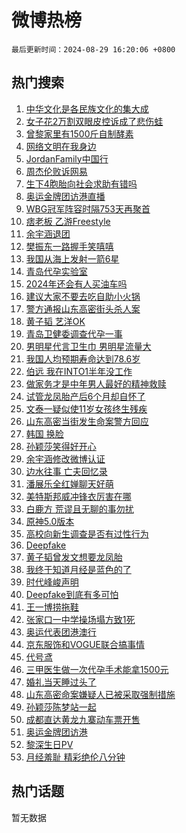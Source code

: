 # 微博热榜

`最后更新时间：2024-08-29 16:20:06 +0800`

## 热门搜索

1. [中华文化是各民族文化的集大成](https://m.weibo.cn/search?containerid=100103type%3D1%26t%3D10%26q%3D%23%E4%B8%AD%E5%8D%8E%E6%96%87%E5%8C%96%E6%98%AF%E5%90%84%E6%B0%91%E6%97%8F%E6%96%87%E5%8C%96%E7%9A%84%E9%9B%86%E5%A4%A7%E6%88%90%23&stream_entry_id=51&isnewpage=1&extparam=seat%3D1%26c_type%3D51%26stream_entry_id%3D51%26cate%3D10103%26pos%3D0%26dgr%3D0%26filter_type%3Drealtimehot%26q%3D%2523%25E4%25B8%25AD%25E5%258D%258E%25E6%2596%2587%25E5%258C%2596%25E6%2598%25AF%25E5%2590%2584%25E6%25B0%2591%25E6%2597%258F%25E6%2596%2587%25E5%258C%2596%25E7%259A%2584%25E9%259B%2586%25E5%25A4%25A7%25E6%2588%2590%2523%26display_time%3D1724919604%26pre_seqid%3D172491960467308216137)
1. [女子花2万割双眼皮控诉成了悲伤蛙](https://m.weibo.cn/search?containerid=100103type%3D1%26t%3D10%26q%3D%23%E5%A5%B3%E5%AD%90%E8%8A%B12%E4%B8%87%E5%89%B2%E5%8F%8C%E7%9C%BC%E7%9A%AE%E6%8E%A7%E8%AF%89%E6%88%90%E4%BA%86%E6%82%B2%E4%BC%A4%E8%9B%99%23&stream_entry_id=31&isnewpage=1&extparam=seat%3D1%26dgr%3D0%26band_rank%3D1%26filter_type%3Drealtimehot%26c_type%3D31%26realpos%3D1%26lcate%3D5001%26cate%3D5001%26flag%3D1%26stream_entry_id%3D31%26pos%3D0%26q%3D%2523%25E5%25A5%25B3%25E5%25AD%2590%25E8%258A%25B12%25E4%25B8%2587%25E5%2589%25B2%25E5%258F%258C%25E7%259C%25BC%25E7%259A%25AE%25E6%258E%25A7%25E8%25AF%2589%25E6%2588%2590%25E4%25BA%2586%25E6%2582%25B2%25E4%25BC%25A4%25E8%259B%2599%2523%26display_time%3D1724919604%26pre_seqid%3D172491960467308216137)
1. [曾黎家里有1500斤自制酵素](https://m.weibo.cn/search?containerid=100103type%3D1%26t%3D10%26q%3D%23%E6%9B%BE%E9%BB%8E%E5%AE%B6%E9%87%8C%E6%9C%891500%E6%96%A4%E8%87%AA%E5%88%B6%E9%85%B5%E7%B4%A0%23&stream_entry_id=31&isnewpage=1&extparam=seat%3D1%26dgr%3D0%26band_rank%3D2%26filter_type%3Drealtimehot%26c_type%3D31%26realpos%3D2%26lcate%3D5001%26cate%3D5001%26flag%3D2%26stream_entry_id%3D31%26pos%3D1%26q%3D%2523%25E6%259B%25BE%25E9%25BB%258E%25E5%25AE%25B6%25E9%2587%258C%25E6%259C%25891500%25E6%2596%25A4%25E8%2587%25AA%25E5%2588%25B6%25E9%2585%25B5%25E7%25B4%25A0%2523%26display_time%3D1724919604%26pre_seqid%3D172491960467308216137)
1. [网络文明在我身边](https://m.weibo.cn/search?containerid=100103type%3D1%26t%3D10%26q%3D%23%E7%BD%91%E7%BB%9C%E6%96%87%E6%98%8E%E5%9C%A8%E6%88%91%E8%BA%AB%E8%BE%B9%23&stream_entry_id=31&isnewpage=1&extparam=seat%3D1%26dgr%3D0%26band_rank%3D3%26filter_type%3Drealtimehot%26c_type%3D31%26realpos%3D3%26lcate%3D5001%26cate%3D5001%26flag%3D1%26stream_entry_id%3D31%26pos%3D2%26q%3D%2523%25E7%25BD%2591%25E7%25BB%259C%25E6%2596%2587%25E6%2598%258E%25E5%259C%25A8%25E6%2588%2591%25E8%25BA%25AB%25E8%25BE%25B9%2523%26display_time%3D1724919604%26pre_seqid%3D172491960467308216137)
1. [JordanFamily中国行](https://m.weibo.cn/search?containerid=100103type%3D1%26t%3D10%26q%3D%23JordanFamily%E4%B8%AD%E5%9B%BD%E8%A1%8C%23&stream_entry_id=31&isnewpage=1&extparam=seat%3D1%26dgr%3D0%26adid%3D252204%26pos%3D3%26topic_ad%3D1%26is_ad_pos%3D1%26c_type%3D31%26lcate%3D5001%26cate%3D5001%26stream_entry_id%3D31%26band_rank%3D4%26filter_type%3Drealtimehot%26q%3D%2523JordanFamily%25E4%25B8%25AD%25E5%259B%25BD%25E8%25A1%258C%2523%26display_time%3D1724919604%26pre_seqid%3D172491960467308216137)
1. [周杰伦败诉网易](https://m.weibo.cn/search?containerid=100103type%3D1%26t%3D10%26q%3D%23%E5%91%A8%E6%9D%B0%E4%BC%A6%E8%B4%A5%E8%AF%89%E7%BD%91%E6%98%93%23&stream_entry_id=31&isnewpage=1&extparam=seat%3D1%26dgr%3D0%26band_rank%3D4%26filter_type%3Drealtimehot%26c_type%3D31%26realpos%3D4%26lcate%3D5001%26cate%3D5001%26flag%3D2%26stream_entry_id%3D31%26pos%3D4%26q%3D%2523%25E5%2591%25A8%25E6%259D%25B0%25E4%25BC%25A6%25E8%25B4%25A5%25E8%25AF%2589%25E7%25BD%2591%25E6%2598%2593%2523%26display_time%3D1724919604%26pre_seqid%3D172491960467308216137)
1. [生下4胞胎向社会求助有错吗](https://m.weibo.cn/search?containerid=100103type%3D1%26t%3D10%26q%3D%23%E7%94%9F%E4%B8%8B4%E8%83%9E%E8%83%8E%E5%90%91%E7%A4%BE%E4%BC%9A%E6%B1%82%E5%8A%A9%E6%9C%89%E9%94%99%E5%90%97%23&stream_entry_id=31&isnewpage=1&extparam=seat%3D1%26dgr%3D0%26band_rank%3D5%26filter_type%3Drealtimehot%26c_type%3D31%26realpos%3D5%26lcate%3D5001%26cate%3D5001%26flag%3D0%26stream_entry_id%3D31%26pos%3D5%26q%3D%2523%25E7%2594%259F%25E4%25B8%258B4%25E8%2583%259E%25E8%2583%258E%25E5%2590%2591%25E7%25A4%25BE%25E4%25BC%259A%25E6%25B1%2582%25E5%258A%25A9%25E6%259C%2589%25E9%2594%2599%25E5%2590%2597%2523%26display_time%3D1724919604%26pre_seqid%3D172491960467308216137)
1. [奥运金牌团访港直播](https://m.weibo.cn/search?containerid=100103type%3D1%26t%3D10%26q%3D%E5%A5%A5%E8%BF%90%E9%87%91%E7%89%8C%E5%9B%A2%E8%AE%BF%E6%B8%AF%E7%9B%B4%E6%92%AD&stream_entry_id=31&isnewpage=1&extparam=seat%3D1%26dgr%3D0%26band_rank%3D6%26filter_type%3Drealtimehot%26c_type%3D31%26realpos%3D6%26lcate%3D5001%26cate%3D5001%26flag%3D1%26stream_entry_id%3D31%26pos%3D6%26q%3D%25E5%25A5%25A5%25E8%25BF%2590%25E9%2587%2591%25E7%2589%258C%25E5%259B%25A2%25E8%25AE%25BF%25E6%25B8%25AF%25E7%259B%25B4%25E6%2592%25AD%26display_time%3D1724919604%26pre_seqid%3D172491960467308216137)
1. [WBG冠军阵容时隔753天再聚首](https://m.weibo.cn/search?containerid=100103type%3D1%26t%3D10%26q%3D%23WBG%E5%86%A0%E5%86%9B%E9%98%B5%E5%AE%B9%E6%97%B6%E9%9A%94753%E5%A4%A9%E5%86%8D%E8%81%9A%E9%A6%96%23&stream_entry_id=31&isnewpage=1&extparam=seat%3D1%26dgr%3D0%26adid%3D252597%26pos%3D7%26filter_type%3Drealtimehot%26is_ad_pos%3D1%26c_type%3D31%26lcate%3D5001%26cate%3D5001%26stream_entry_id%3D31%26band_rank%3D7%26q%3D%2523WBG%25E5%2586%25A0%25E5%2586%259B%25E9%2598%25B5%25E5%25AE%25B9%25E6%2597%25B6%25E9%259A%2594753%25E5%25A4%25A9%25E5%2586%258D%25E8%2581%259A%25E9%25A6%2596%2523%26display_time%3D1724919604%26pre_seqid%3D172491960467308216137)
1. [痞老板 乙游Freestyle](https://m.weibo.cn/search?containerid=100103type%3D1%26t%3D10%26q%3D%E7%97%9E%E8%80%81%E6%9D%BF+%E4%B9%99%E6%B8%B8Freestyle&stream_entry_id=31&isnewpage=1&extparam=seat%3D1%26dgr%3D0%26band_rank%3D7%26filter_type%3Drealtimehot%26c_type%3D31%26realpos%3D7%26lcate%3D5001%26cate%3D5001%26flag%3D1%26stream_entry_id%3D31%26pos%3D8%26q%3D%25E7%2597%259E%25E8%2580%2581%25E6%259D%25BF%2520%25E4%25B9%2599%25E6%25B8%25B8Freestyle%26display_time%3D1724919604%26pre_seqid%3D172491960467308216137)
1. [余宇涵退团](https://m.weibo.cn/search?containerid=100103type%3D1%26t%3D10%26q%3D%23%E4%BD%99%E5%AE%87%E6%B6%B5%E9%80%80%E5%9B%A2%23&stream_entry_id=31&isnewpage=1&extparam=seat%3D1%26dgr%3D0%26band_rank%3D8%26filter_type%3Drealtimehot%26c_type%3D31%26realpos%3D8%26lcate%3D5001%26cate%3D5001%26flag%3D16%26stream_entry_id%3D31%26pos%3D9%26q%3D%2523%25E4%25BD%2599%25E5%25AE%2587%25E6%25B6%25B5%25E9%2580%2580%25E5%259B%25A2%2523%26display_time%3D1724919604%26pre_seqid%3D172491960467308216137)
1. [樊振东一路握手笑嘻嘻](https://m.weibo.cn/search?containerid=100103type%3D1%26t%3D10%26q%3D%E6%A8%8A%E6%8C%AF%E4%B8%9C%E4%B8%80%E8%B7%AF%E6%8F%A1%E6%89%8B%E7%AC%91%E5%98%BB%E5%98%BB&stream_entry_id=31&isnewpage=1&extparam=seat%3D1%26dgr%3D0%26band_rank%3D9%26filter_type%3Drealtimehot%26c_type%3D31%26realpos%3D9%26lcate%3D5001%26cate%3D5001%26flag%3D1%26stream_entry_id%3D31%26pos%3D10%26q%3D%25E6%25A8%258A%25E6%258C%25AF%25E4%25B8%259C%25E4%25B8%2580%25E8%25B7%25AF%25E6%258F%25A1%25E6%2589%258B%25E7%25AC%2591%25E5%2598%25BB%25E5%2598%25BB%26display_time%3D1724919604%26pre_seqid%3D172491960467308216137)
1. [我国从海上发射一箭6星](https://m.weibo.cn/search?containerid=100103type%3D1%26t%3D10%26q%3D%23%E6%88%91%E5%9B%BD%E4%BB%8E%E6%B5%B7%E4%B8%8A%E5%8F%91%E5%B0%84%E4%B8%80%E7%AE%AD6%E6%98%9F%23&stream_entry_id=31&isnewpage=1&extparam=seat%3D1%26dgr%3D0%26band_rank%3D10%26filter_type%3Drealtimehot%26c_type%3D31%26realpos%3D10%26lcate%3D5001%26cate%3D5001%26flag%3D1%26stream_entry_id%3D31%26pos%3D11%26q%3D%2523%25E6%2588%2591%25E5%259B%25BD%25E4%25BB%258E%25E6%25B5%25B7%25E4%25B8%258A%25E5%258F%2591%25E5%25B0%2584%25E4%25B8%2580%25E7%25AE%25AD6%25E6%2598%259F%2523%26display_time%3D1724919604%26pre_seqid%3D172491960467308216137)
1. [青岛代孕实验室](https://m.weibo.cn/search?containerid=100103type%3D1%26t%3D10%26q%3D%23%E9%9D%92%E5%B2%9B%E4%BB%A3%E5%AD%95%E5%AE%9E%E9%AA%8C%E5%AE%A4%23&stream_entry_id=31&isnewpage=1&extparam=seat%3D1%26dgr%3D0%26band_rank%3D11%26filter_type%3Drealtimehot%26c_type%3D31%26realpos%3D11%26lcate%3D5001%26cate%3D5001%26flag%3D2%26stream_entry_id%3D31%26pos%3D12%26q%3D%2523%25E9%259D%2592%25E5%25B2%259B%25E4%25BB%25A3%25E5%25AD%2595%25E5%25AE%259E%25E9%25AA%258C%25E5%25AE%25A4%2523%26display_time%3D1724919604%26pre_seqid%3D172491960467308216137)
1. [2024年还会有人买油车吗](https://m.weibo.cn/search?containerid=100103type%3D1%26t%3D10%26q%3D%232024%E5%B9%B4%E8%BF%98%E4%BC%9A%E6%9C%89%E4%BA%BA%E4%B9%B0%E6%B2%B9%E8%BD%A6%E5%90%97%23&stream_entry_id=31&isnewpage=1&extparam=seat%3D1%26dgr%3D0%26adid%3D252171%26pos%3D13%26filter_type%3Drealtimehot%26c_type%3D31%26realpos%3D12%26lcate%3D5001%26cate%3D5001%26flag%3D0%26band_rank%3D12%26stream_entry_id%3D31%26q%3D%25232024%25E5%25B9%25B4%25E8%25BF%2598%25E4%25BC%259A%25E6%259C%2589%25E4%25BA%25BA%25E4%25B9%25B0%25E6%25B2%25B9%25E8%25BD%25A6%25E5%2590%2597%2523%26display_time%3D1724919604%26pre_seqid%3D172491960467308216137)
1. [建议大家不要去吃自助小火锅](https://m.weibo.cn/search?containerid=100103type%3D1%26t%3D10%26q%3D%23%E5%BB%BA%E8%AE%AE%E5%A4%A7%E5%AE%B6%E4%B8%8D%E8%A6%81%E5%8E%BB%E5%90%83%E8%87%AA%E5%8A%A9%E5%B0%8F%E7%81%AB%E9%94%85%23&stream_entry_id=31&isnewpage=1&extparam=seat%3D1%26dgr%3D0%26band_rank%3D13%26filter_type%3Drealtimehot%26c_type%3D31%26realpos%3D13%26lcate%3D5001%26cate%3D5001%26flag%3D2%26stream_entry_id%3D31%26pos%3D14%26q%3D%2523%25E5%25BB%25BA%25E8%25AE%25AE%25E5%25A4%25A7%25E5%25AE%25B6%25E4%25B8%258D%25E8%25A6%2581%25E5%258E%25BB%25E5%2590%2583%25E8%2587%25AA%25E5%258A%25A9%25E5%25B0%258F%25E7%2581%25AB%25E9%2594%2585%2523%26display_time%3D1724919604%26pre_seqid%3D172491960467308216137)
1. [警方通报山东高密街头杀人案](https://m.weibo.cn/search?containerid=100103type%3D1%26t%3D10%26q%3D%23%E8%AD%A6%E6%96%B9%E9%80%9A%E6%8A%A5%E5%B1%B1%E4%B8%9C%E9%AB%98%E5%AF%86%E8%A1%97%E5%A4%B4%E6%9D%80%E4%BA%BA%E6%A1%88%23&stream_entry_id=31&isnewpage=1&extparam=seat%3D1%26dgr%3D0%26band_rank%3D14%26filter_type%3Drealtimehot%26c_type%3D31%26realpos%3D14%26lcate%3D5001%26cate%3D5001%26flag%3D0%26stream_entry_id%3D31%26pos%3D15%26q%3D%2523%25E8%25AD%25A6%25E6%2596%25B9%25E9%2580%259A%25E6%258A%25A5%25E5%25B1%25B1%25E4%25B8%259C%25E9%25AB%2598%25E5%25AF%2586%25E8%25A1%2597%25E5%25A4%25B4%25E6%259D%2580%25E4%25BA%25BA%25E6%25A1%2588%2523%26display_time%3D1724919604%26pre_seqid%3D172491960467308216137)
1. [黄子韬 艺洋OK](https://m.weibo.cn/search?containerid=100103type%3D1%26t%3D10%26q%3D%E9%BB%84%E5%AD%90%E9%9F%AC+%E8%89%BA%E6%B4%8BOK&stream_entry_id=31&isnewpage=1&extparam=seat%3D1%26dgr%3D0%26band_rank%3D15%26filter_type%3Drealtimehot%26c_type%3D31%26realpos%3D15%26lcate%3D5001%26cate%3D5001%26flag%3D2%26stream_entry_id%3D31%26pos%3D16%26q%3D%25E9%25BB%2584%25E5%25AD%2590%25E9%259F%25AC%2520%25E8%2589%25BA%25E6%25B4%258BOK%26display_time%3D1724919604%26pre_seqid%3D172491960467308216137)
1. [青岛卫健委调查代孕一事](https://m.weibo.cn/search?containerid=100103type%3D1%26t%3D10%26q%3D%23%E9%9D%92%E5%B2%9B%E5%8D%AB%E5%81%A5%E5%A7%94%E8%B0%83%E6%9F%A5%E4%BB%A3%E5%AD%95%E4%B8%80%E4%BA%8B%23&stream_entry_id=31&isnewpage=1&extparam=seat%3D1%26dgr%3D0%26band_rank%3D16%26filter_type%3Drealtimehot%26c_type%3D31%26realpos%3D16%26lcate%3D5001%26cate%3D5001%26flag%3D0%26stream_entry_id%3D31%26pos%3D17%26q%3D%2523%25E9%259D%2592%25E5%25B2%259B%25E5%258D%25AB%25E5%2581%25A5%25E5%25A7%2594%25E8%25B0%2583%25E6%259F%25A5%25E4%25BB%25A3%25E5%25AD%2595%25E4%25B8%2580%25E4%25BA%258B%2523%26display_time%3D1724919604%26pre_seqid%3D172491960467308216137)
1. [男明星代言卫生巾 男明星流量大](https://m.weibo.cn/search?containerid=100103type%3D1%26t%3D10%26q%3D%E7%94%B7%E6%98%8E%E6%98%9F%E4%BB%A3%E8%A8%80%E5%8D%AB%E7%94%9F%E5%B7%BE+%E7%94%B7%E6%98%8E%E6%98%9F%E6%B5%81%E9%87%8F%E5%A4%A7&stream_entry_id=31&isnewpage=1&extparam=seat%3D1%26dgr%3D0%26band_rank%3D17%26filter_type%3Drealtimehot%26c_type%3D31%26realpos%3D17%26lcate%3D5001%26cate%3D5001%26flag%3D2%26stream_entry_id%3D31%26pos%3D18%26q%3D%25E7%2594%25B7%25E6%2598%258E%25E6%2598%259F%25E4%25BB%25A3%25E8%25A8%2580%25E5%258D%25AB%25E7%2594%259F%25E5%25B7%25BE%2520%25E7%2594%25B7%25E6%2598%258E%25E6%2598%259F%25E6%25B5%2581%25E9%2587%258F%25E5%25A4%25A7%26display_time%3D1724919604%26pre_seqid%3D172491960467308216137)
1. [我国人均预期寿命达到78.6岁](https://m.weibo.cn/search?containerid=100103type%3D1%26t%3D10%26q%3D%23%E6%88%91%E5%9B%BD%E4%BA%BA%E5%9D%87%E9%A2%84%E6%9C%9F%E5%AF%BF%E5%91%BD%E8%BE%BE%E5%88%B078.6%E5%B2%81%23&stream_entry_id=31&isnewpage=1&extparam=seat%3D1%26dgr%3D0%26band_rank%3D18%26filter_type%3Drealtimehot%26c_type%3D31%26realpos%3D18%26lcate%3D5001%26cate%3D5001%26flag%3D1%26stream_entry_id%3D31%26pos%3D19%26q%3D%2523%25E6%2588%2591%25E5%259B%25BD%25E4%25BA%25BA%25E5%259D%2587%25E9%25A2%2584%25E6%259C%259F%25E5%25AF%25BF%25E5%2591%25BD%25E8%25BE%25BE%25E5%2588%25B078.6%25E5%25B2%2581%2523%26display_time%3D1724919604%26pre_seqid%3D172491960467308216137)
1. [伯远 我在INTO1半年没工作](https://m.weibo.cn/search?containerid=100103type%3D1%26t%3D10%26q%3D%E4%BC%AF%E8%BF%9C+%E6%88%91%E5%9C%A8INTO1%E5%8D%8A%E5%B9%B4%E6%B2%A1%E5%B7%A5%E4%BD%9C&stream_entry_id=31&isnewpage=1&extparam=seat%3D1%26dgr%3D0%26band_rank%3D19%26filter_type%3Drealtimehot%26c_type%3D31%26realpos%3D19%26lcate%3D5001%26cate%3D5001%26flag%3D1%26stream_entry_id%3D31%26pos%3D20%26q%3D%25E4%25BC%25AF%25E8%25BF%259C%2520%25E6%2588%2591%25E5%259C%25A8INTO1%25E5%258D%258A%25E5%25B9%25B4%25E6%25B2%25A1%25E5%25B7%25A5%25E4%25BD%259C%26display_time%3D1724919604%26pre_seqid%3D172491960467308216137)
1. [做家务才是中年男人最好的精神救赎](https://m.weibo.cn/search?containerid=100103type%3D1%26t%3D10%26q%3D%23%E5%81%9A%E5%AE%B6%E5%8A%A1%E6%89%8D%E6%98%AF%E4%B8%AD%E5%B9%B4%E7%94%B7%E4%BA%BA%E6%9C%80%E5%A5%BD%E7%9A%84%E7%B2%BE%E7%A5%9E%E6%95%91%E8%B5%8E%23&stream_entry_id=31&isnewpage=1&extparam=seat%3D1%26dgr%3D0%26band_rank%3D20%26filter_type%3Drealtimehot%26c_type%3D31%26realpos%3D20%26lcate%3D5001%26cate%3D5001%26flag%3D1%26stream_entry_id%3D31%26pos%3D21%26q%3D%2523%25E5%2581%259A%25E5%25AE%25B6%25E5%258A%25A1%25E6%2589%258D%25E6%2598%25AF%25E4%25B8%25AD%25E5%25B9%25B4%25E7%2594%25B7%25E4%25BA%25BA%25E6%259C%2580%25E5%25A5%25BD%25E7%259A%2584%25E7%25B2%25BE%25E7%25A5%259E%25E6%2595%2591%25E8%25B5%258E%2523%26display_time%3D1724919604%26pre_seqid%3D172491960467308216137)
1. [试管龙凤胎产后6个月却自怀了](https://m.weibo.cn/search?containerid=100103type%3D1%26t%3D10%26q%3D%23%E8%AF%95%E7%AE%A1%E9%BE%99%E5%87%A4%E8%83%8E%E4%BA%A7%E5%90%8E6%E4%B8%AA%E6%9C%88%E5%8D%B4%E8%87%AA%E6%80%80%E4%BA%86%23&stream_entry_id=31&isnewpage=1&extparam=seat%3D1%26dgr%3D0%26band_rank%3D21%26filter_type%3Drealtimehot%26c_type%3D31%26realpos%3D21%26lcate%3D5001%26cate%3D5001%26flag%3D1%26stream_entry_id%3D31%26pos%3D22%26q%3D%2523%25E8%25AF%2595%25E7%25AE%25A1%25E9%25BE%2599%25E5%2587%25A4%25E8%2583%258E%25E4%25BA%25A7%25E5%2590%258E6%25E4%25B8%25AA%25E6%259C%2588%25E5%258D%25B4%25E8%2587%25AA%25E6%2580%2580%25E4%25BA%2586%2523%26display_time%3D1724919604%26pre_seqid%3D172491960467308216137)
1. [文泰一疑似使11岁女孩终生残疾](https://m.weibo.cn/search?containerid=100103type%3D1%26t%3D10%26q%3D%23%E6%96%87%E6%B3%B0%E4%B8%80%E7%96%91%E4%BC%BC%E4%BD%BF11%E5%B2%81%E5%A5%B3%E5%AD%A9%E7%BB%88%E7%94%9F%E6%AE%8B%E7%96%BE%23&stream_entry_id=31&isnewpage=1&extparam=seat%3D1%26dgr%3D0%26band_rank%3D22%26filter_type%3Drealtimehot%26c_type%3D31%26realpos%3D22%26lcate%3D5001%26cate%3D5001%26flag%3D1%26stream_entry_id%3D31%26pos%3D23%26q%3D%2523%25E6%2596%2587%25E6%25B3%25B0%25E4%25B8%2580%25E7%2596%2591%25E4%25BC%25BC%25E4%25BD%25BF11%25E5%25B2%2581%25E5%25A5%25B3%25E5%25AD%25A9%25E7%25BB%2588%25E7%2594%259F%25E6%25AE%258B%25E7%2596%25BE%2523%26display_time%3D1724919604%26pre_seqid%3D172491960467308216137)
1. [山东高密当街发生命案警方回应](https://m.weibo.cn/search?containerid=100103type%3D1%26t%3D10%26q%3D%23%E5%B1%B1%E4%B8%9C%E9%AB%98%E5%AF%86%E5%BD%93%E8%A1%97%E5%8F%91%E7%94%9F%E5%91%BD%E6%A1%88%E8%AD%A6%E6%96%B9%E5%9B%9E%E5%BA%94%23&stream_entry_id=31&isnewpage=1&extparam=seat%3D1%26dgr%3D0%26band_rank%3D23%26filter_type%3Drealtimehot%26c_type%3D31%26realpos%3D23%26lcate%3D5001%26cate%3D5001%26flag%3D0%26stream_entry_id%3D31%26pos%3D24%26q%3D%2523%25E5%25B1%25B1%25E4%25B8%259C%25E9%25AB%2598%25E5%25AF%2586%25E5%25BD%2593%25E8%25A1%2597%25E5%258F%2591%25E7%2594%259F%25E5%2591%25BD%25E6%25A1%2588%25E8%25AD%25A6%25E6%2596%25B9%25E5%259B%259E%25E5%25BA%2594%2523%26display_time%3D1724919604%26pre_seqid%3D172491960467308216137)
1. [韩国 换脸](https://m.weibo.cn/search?containerid=100103type%3D1%26t%3D10%26q%3D%E9%9F%A9%E5%9B%BD+%E6%8D%A2%E8%84%B8&stream_entry_id=31&isnewpage=1&extparam=seat%3D1%26dgr%3D0%26band_rank%3D24%26filter_type%3Drealtimehot%26c_type%3D31%26realpos%3D24%26lcate%3D5001%26cate%3D5001%26flag%3D1%26stream_entry_id%3D31%26pos%3D25%26q%3D%25E9%259F%25A9%25E5%259B%25BD%2520%25E6%258D%25A2%25E8%2584%25B8%26display_time%3D1724919604%26pre_seqid%3D172491960467308216137)
1. [孙颖莎笑得好开心](https://m.weibo.cn/search?containerid=100103type%3D1%26t%3D10%26q%3D%23%E5%AD%99%E9%A2%96%E8%8E%8E%E7%AC%91%E5%BE%97%E5%A5%BD%E5%BC%80%E5%BF%83%23&stream_entry_id=31&isnewpage=1&extparam=seat%3D1%26dgr%3D0%26band_rank%3D25%26filter_type%3Drealtimehot%26c_type%3D31%26realpos%3D25%26lcate%3D5001%26cate%3D5001%26flag%3D1%26stream_entry_id%3D31%26pos%3D26%26q%3D%2523%25E5%25AD%2599%25E9%25A2%2596%25E8%258E%258E%25E7%25AC%2591%25E5%25BE%2597%25E5%25A5%25BD%25E5%25BC%2580%25E5%25BF%2583%2523%26display_time%3D1724919604%26pre_seqid%3D172491960467308216137)
1. [余宇涵修改微博认证](https://m.weibo.cn/search?containerid=100103type%3D1%26t%3D10%26q%3D%23%E4%BD%99%E5%AE%87%E6%B6%B5%E4%BF%AE%E6%94%B9%E5%BE%AE%E5%8D%9A%E8%AE%A4%E8%AF%81%23&stream_entry_id=31&isnewpage=1&extparam=seat%3D1%26dgr%3D0%26band_rank%3D26%26filter_type%3Drealtimehot%26c_type%3D31%26realpos%3D26%26lcate%3D5001%26cate%3D5001%26flag%3D0%26stream_entry_id%3D31%26pos%3D27%26q%3D%2523%25E4%25BD%2599%25E5%25AE%2587%25E6%25B6%25B5%25E4%25BF%25AE%25E6%2594%25B9%25E5%25BE%25AE%25E5%258D%259A%25E8%25AE%25A4%25E8%25AF%2581%2523%26display_time%3D1724919604%26pre_seqid%3D172491960467308216137)
1. [边水往事 亡夫回忆录](https://m.weibo.cn/search?containerid=100103type%3D1%26t%3D10%26q%3D%E8%BE%B9%E6%B0%B4%E5%BE%80%E4%BA%8B+%E4%BA%A1%E5%A4%AB%E5%9B%9E%E5%BF%86%E5%BD%95&stream_entry_id=31&isnewpage=1&extparam=seat%3D1%26dgr%3D0%26band_rank%3D27%26filter_type%3Drealtimehot%26c_type%3D31%26realpos%3D27%26lcate%3D5001%26cate%3D5001%26flag%3D0%26stream_entry_id%3D31%26pos%3D28%26q%3D%25E8%25BE%25B9%25E6%25B0%25B4%25E5%25BE%2580%25E4%25BA%258B%2520%25E4%25BA%25A1%25E5%25A4%25AB%25E5%259B%259E%25E5%25BF%2586%25E5%25BD%2595%26display_time%3D1724919604%26pre_seqid%3D172491960467308216137)
1. [潘展乐全红婵聊天好萌](https://m.weibo.cn/search?containerid=100103type%3D1%26t%3D10%26q%3D%E6%BD%98%E5%B1%95%E4%B9%90%E5%85%A8%E7%BA%A2%E5%A9%B5%E8%81%8A%E5%A4%A9%E5%A5%BD%E8%90%8C&stream_entry_id=31&isnewpage=1&extparam=seat%3D1%26dgr%3D0%26band_rank%3D28%26filter_type%3Drealtimehot%26c_type%3D31%26realpos%3D28%26lcate%3D5001%26cate%3D5001%26flag%3D0%26stream_entry_id%3D31%26pos%3D29%26q%3D%25E6%25BD%2598%25E5%25B1%2595%25E4%25B9%2590%25E5%2585%25A8%25E7%25BA%25A2%25E5%25A9%25B5%25E8%2581%258A%25E5%25A4%25A9%25E5%25A5%25BD%25E8%2590%258C%26display_time%3D1724919604%26pre_seqid%3D172491960467308216137)
1. [美特斯邦威冲锋衣厉害在哪](https://m.weibo.cn/search?containerid=100103type%3D1%26t%3D10%26q%3D%23%E7%BE%8E%E7%89%B9%E6%96%AF%E9%82%A6%E5%A8%81%E5%86%B2%E9%94%8B%E8%A1%A3%E5%8E%89%E5%AE%B3%E5%9C%A8%E5%93%AA%23&stream_entry_id=31&isnewpage=1&extparam=seat%3D1%26dgr%3D0%26adid%3D252163%26pos%3D30%26filter_type%3Drealtimehot%26c_type%3D31%26realpos%3D29%26lcate%3D5001%26cate%3D5001%26flag%3D0%26band_rank%3D29%26stream_entry_id%3D31%26q%3D%2523%25E7%25BE%258E%25E7%2589%25B9%25E6%2596%25AF%25E9%2582%25A6%25E5%25A8%2581%25E5%2586%25B2%25E9%2594%258B%25E8%25A1%25A3%25E5%258E%2589%25E5%25AE%25B3%25E5%259C%25A8%25E5%2593%25AA%2523%26display_time%3D1724919604%26pre_seqid%3D172491960467308216137)
1. [白鹿方 荒谬且无聊的事勿扰](https://m.weibo.cn/search?containerid=100103type%3D1%26t%3D10%26q%3D%E7%99%BD%E9%B9%BF%E6%96%B9+%E8%8D%92%E8%B0%AC%E4%B8%94%E6%97%A0%E8%81%8A%E7%9A%84%E4%BA%8B%E5%8B%BF%E6%89%B0&stream_entry_id=31&isnewpage=1&extparam=seat%3D1%26dgr%3D0%26band_rank%3D30%26filter_type%3Drealtimehot%26c_type%3D31%26realpos%3D30%26lcate%3D5001%26cate%3D5001%26flag%3D0%26stream_entry_id%3D31%26pos%3D31%26q%3D%25E7%2599%25BD%25E9%25B9%25BF%25E6%2596%25B9%2520%25E8%258D%2592%25E8%25B0%25AC%25E4%25B8%2594%25E6%2597%25A0%25E8%2581%258A%25E7%259A%2584%25E4%25BA%258B%25E5%258B%25BF%25E6%2589%25B0%26display_time%3D1724919604%26pre_seqid%3D172491960467308216137)
1. [原神5.0版本](https://m.weibo.cn/search?containerid=100103type%3D1%26t%3D10%26q%3D%23%E5%8E%9F%E7%A5%9E5.0%E7%89%88%E6%9C%AC%23&stream_entry_id=31&isnewpage=1&extparam=seat%3D1%26dgr%3D0%26band_rank%3D31%26filter_type%3Drealtimehot%26c_type%3D31%26realpos%3D31%26lcate%3D5001%26cate%3D5001%26flag%3D1%26stream_entry_id%3D31%26pos%3D32%26q%3D%2523%25E5%258E%259F%25E7%25A5%259E5.0%25E7%2589%2588%25E6%259C%25AC%2523%26display_time%3D1724919604%26pre_seqid%3D172491960467308216137)
1. [高校向新生调查是否有过性行为](https://m.weibo.cn/search?containerid=100103type%3D1%26t%3D10%26q%3D%23%E9%AB%98%E6%A0%A1%E5%90%91%E6%96%B0%E7%94%9F%E8%B0%83%E6%9F%A5%E6%98%AF%E5%90%A6%E6%9C%89%E8%BF%87%E6%80%A7%E8%A1%8C%E4%B8%BA%23&stream_entry_id=31&isnewpage=1&extparam=seat%3D1%26dgr%3D0%26band_rank%3D32%26filter_type%3Drealtimehot%26c_type%3D31%26realpos%3D32%26lcate%3D5001%26cate%3D5001%26flag%3D1%26stream_entry_id%3D31%26pos%3D33%26q%3D%2523%25E9%25AB%2598%25E6%25A0%25A1%25E5%2590%2591%25E6%2596%25B0%25E7%2594%259F%25E8%25B0%2583%25E6%259F%25A5%25E6%2598%25AF%25E5%2590%25A6%25E6%259C%2589%25E8%25BF%2587%25E6%2580%25A7%25E8%25A1%258C%25E4%25B8%25BA%2523%26display_time%3D1724919604%26pre_seqid%3D172491960467308216137)
1. [Deepfake](https://m.weibo.cn/search?containerid=100103type%3D1%26t%3D10%26q%3DDeepfake&stream_entry_id=31&isnewpage=1&extparam=seat%3D1%26dgr%3D0%26band_rank%3D33%26filter_type%3Drealtimehot%26c_type%3D31%26realpos%3D33%26lcate%3D5001%26cate%3D5001%26flag%3D1%26stream_entry_id%3D31%26pos%3D34%26q%3DDeepfake%26display_time%3D1724919604%26pre_seqid%3D172491960467308216137)
1. [黄子韬曾发文想要龙凤胎](https://m.weibo.cn/search?containerid=100103type%3D1%26t%3D10%26q%3D%23%E9%BB%84%E5%AD%90%E9%9F%AC%E6%9B%BE%E5%8F%91%E6%96%87%E6%83%B3%E8%A6%81%E9%BE%99%E5%87%A4%E8%83%8E%23&stream_entry_id=31&isnewpage=1&extparam=seat%3D1%26dgr%3D0%26band_rank%3D34%26filter_type%3Drealtimehot%26c_type%3D31%26realpos%3D34%26lcate%3D5001%26cate%3D5001%26flag%3D1%26stream_entry_id%3D31%26pos%3D35%26q%3D%2523%25E9%25BB%2584%25E5%25AD%2590%25E9%259F%25AC%25E6%259B%25BE%25E5%258F%2591%25E6%2596%2587%25E6%2583%25B3%25E8%25A6%2581%25E9%25BE%2599%25E5%2587%25A4%25E8%2583%258E%2523%26display_time%3D1724919604%26pre_seqid%3D172491960467308216137)
1. [我终于知道月经是蓝色的了](https://m.weibo.cn/search?containerid=100103type%3D1%26t%3D10%26q%3D%E6%88%91%E7%BB%88%E4%BA%8E%E7%9F%A5%E9%81%93%E6%9C%88%E7%BB%8F%E6%98%AF%E8%93%9D%E8%89%B2%E7%9A%84%E4%BA%86&stream_entry_id=31&isnewpage=1&extparam=seat%3D1%26dgr%3D0%26band_rank%3D35%26filter_type%3Drealtimehot%26c_type%3D31%26realpos%3D35%26lcate%3D5001%26cate%3D5001%26flag%3D0%26stream_entry_id%3D31%26pos%3D36%26q%3D%25E6%2588%2591%25E7%25BB%2588%25E4%25BA%258E%25E7%259F%25A5%25E9%2581%2593%25E6%259C%2588%25E7%25BB%258F%25E6%2598%25AF%25E8%2593%259D%25E8%2589%25B2%25E7%259A%2584%25E4%25BA%2586%26display_time%3D1724919604%26pre_seqid%3D172491960467308216137)
1. [时代峰峻声明](https://m.weibo.cn/search?containerid=100103type%3D1%26t%3D10%26q%3D%E6%97%B6%E4%BB%A3%E5%B3%B0%E5%B3%BB%E5%A3%B0%E6%98%8E&stream_entry_id=31&isnewpage=1&extparam=seat%3D1%26dgr%3D0%26band_rank%3D36%26filter_type%3Drealtimehot%26c_type%3D31%26realpos%3D36%26lcate%3D5001%26cate%3D5001%26flag%3D0%26stream_entry_id%3D31%26pos%3D37%26q%3D%25E6%2597%25B6%25E4%25BB%25A3%25E5%25B3%25B0%25E5%25B3%25BB%25E5%25A3%25B0%25E6%2598%258E%26display_time%3D1724919604%26pre_seqid%3D172491960467308216137)
1. [Deepfake到底有多可怕](https://m.weibo.cn/search?containerid=100103type%3D1%26t%3D10%26q%3D%23Deepfake%E5%88%B0%E5%BA%95%E6%9C%89%E5%A4%9A%E5%8F%AF%E6%80%95%23&stream_entry_id=31&isnewpage=1&extparam=seat%3D1%26dgr%3D0%26band_rank%3D37%26filter_type%3Drealtimehot%26c_type%3D31%26realpos%3D37%26lcate%3D5001%26cate%3D5001%26flag%3D1%26stream_entry_id%3D31%26pos%3D38%26q%3D%2523Deepfake%25E5%2588%25B0%25E5%25BA%2595%25E6%259C%2589%25E5%25A4%259A%25E5%258F%25AF%25E6%2580%2595%2523%26display_time%3D1724919604%26pre_seqid%3D172491960467308216137)
1. [王一博捞拖鞋](https://m.weibo.cn/search?containerid=100103type%3D1%26t%3D10%26q%3D%E7%8E%8B%E4%B8%80%E5%8D%9A%E6%8D%9E%E6%8B%96%E9%9E%8B&stream_entry_id=31&isnewpage=1&extparam=seat%3D1%26dgr%3D0%26band_rank%3D38%26filter_type%3Drealtimehot%26c_type%3D31%26realpos%3D38%26lcate%3D5001%26cate%3D5001%26flag%3D0%26stream_entry_id%3D31%26pos%3D39%26q%3D%25E7%258E%258B%25E4%25B8%2580%25E5%258D%259A%25E6%258D%259E%25E6%258B%2596%25E9%259E%258B%26display_time%3D1724919604%26pre_seqid%3D172491960467308216137)
1. [张家口一中学操场塌方致1死](https://m.weibo.cn/search?containerid=100103type%3D1%26t%3D10%26q%3D%23%E5%BC%A0%E5%AE%B6%E5%8F%A3%E4%B8%80%E4%B8%AD%E5%AD%A6%E6%93%8D%E5%9C%BA%E5%A1%8C%E6%96%B9%E8%87%B41%E6%AD%BB%23&stream_entry_id=31&isnewpage=1&extparam=seat%3D1%26dgr%3D0%26band_rank%3D39%26filter_type%3Drealtimehot%26c_type%3D31%26realpos%3D39%26lcate%3D5001%26cate%3D5001%26flag%3D1%26stream_entry_id%3D31%26pos%3D40%26q%3D%2523%25E5%25BC%25A0%25E5%25AE%25B6%25E5%258F%25A3%25E4%25B8%2580%25E4%25B8%25AD%25E5%25AD%25A6%25E6%2593%258D%25E5%259C%25BA%25E5%25A1%258C%25E6%2596%25B9%25E8%2587%25B41%25E6%25AD%25BB%2523%26display_time%3D1724919604%26pre_seqid%3D172491960467308216137)
1. [奥运代表团港澳行](https://m.weibo.cn/search?containerid=100103type%3D1%26t%3D10%26q%3D%23%E5%A5%A5%E8%BF%90%E4%BB%A3%E8%A1%A8%E5%9B%A2%E6%B8%AF%E6%BE%B3%E8%A1%8C%23&stream_entry_id=31&isnewpage=1&extparam=seat%3D1%26dgr%3D0%26band_rank%3D40%26filter_type%3Drealtimehot%26c_type%3D31%26realpos%3D40%26lcate%3D5001%26cate%3D5001%26flag%3D1%26stream_entry_id%3D31%26pos%3D41%26q%3D%2523%25E5%25A5%25A5%25E8%25BF%2590%25E4%25BB%25A3%25E8%25A1%25A8%25E5%259B%25A2%25E6%25B8%25AF%25E6%25BE%25B3%25E8%25A1%258C%2523%26display_time%3D1724919604%26pre_seqid%3D172491960467308216137)
1. [京东服饰和VOGUE联合搞事情](https://m.weibo.cn/search?containerid=100103type%3D1%26t%3D10%26q%3D%23%E4%BA%AC%E4%B8%9C%E6%9C%8D%E9%A5%B0%E5%92%8CVOGUE%E8%81%94%E5%90%88%E6%90%9E%E4%BA%8B%E6%83%85%23&stream_entry_id=31&isnewpage=1&extparam=seat%3D1%26dgr%3D0%26adid%3D251532%26pos%3D42%26filter_type%3Drealtimehot%26c_type%3D31%26realpos%3D41%26lcate%3D5001%26cate%3D5001%26flag%3D0%26band_rank%3D41%26stream_entry_id%3D31%26q%3D%2523%25E4%25BA%25AC%25E4%25B8%259C%25E6%259C%258D%25E9%25A5%25B0%25E5%2592%258CVOGUE%25E8%2581%2594%25E5%2590%2588%25E6%2590%259E%25E4%25BA%258B%25E6%2583%2585%2523%26display_time%3D1724919604%26pre_seqid%3D172491960467308216137)
1. [代号鸢](https://m.weibo.cn/search?containerid=100103type%3D1%26t%3D10%26q%3D%E4%BB%A3%E5%8F%B7%E9%B8%A2&stream_entry_id=31&isnewpage=1&extparam=seat%3D1%26dgr%3D0%26band_rank%3D42%26filter_type%3Drealtimehot%26c_type%3D31%26realpos%3D42%26lcate%3D5001%26cate%3D5001%26flag%3D1%26stream_entry_id%3D31%26pos%3D43%26q%3D%25E4%25BB%25A3%25E5%258F%25B7%25E9%25B8%25A2%26display_time%3D1724919604%26pre_seqid%3D172491960467308216137)
1. [三甲医生做一次代孕手术能拿1500元](https://m.weibo.cn/search?containerid=100103type%3D1%26t%3D10%26q%3D%23%E4%B8%89%E7%94%B2%E5%8C%BB%E7%94%9F%E5%81%9A%E4%B8%80%E6%AC%A1%E4%BB%A3%E5%AD%95%E6%89%8B%E6%9C%AF%E8%83%BD%E6%8B%BF1500%E5%85%83%23&stream_entry_id=31&isnewpage=1&extparam=seat%3D1%26dgr%3D0%26band_rank%3D43%26filter_type%3Drealtimehot%26c_type%3D31%26realpos%3D43%26lcate%3D5001%26cate%3D5001%26flag%3D1%26stream_entry_id%3D31%26pos%3D44%26q%3D%2523%25E4%25B8%2589%25E7%2594%25B2%25E5%258C%25BB%25E7%2594%259F%25E5%2581%259A%25E4%25B8%2580%25E6%25AC%25A1%25E4%25BB%25A3%25E5%25AD%2595%25E6%2589%258B%25E6%259C%25AF%25E8%2583%25BD%25E6%258B%25BF1500%25E5%2585%2583%2523%26display_time%3D1724919604%26pre_seqid%3D172491960467308216137)
1. [婚礼当天睡过头了](https://m.weibo.cn/search?containerid=100103type%3D1%26t%3D10%26q%3D%23%E5%A9%9A%E7%A4%BC%E5%BD%93%E5%A4%A9%E7%9D%A1%E8%BF%87%E5%A4%B4%E4%BA%86%23&stream_entry_id=31&isnewpage=1&extparam=seat%3D1%26dgr%3D0%26band_rank%3D44%26filter_type%3Drealtimehot%26c_type%3D31%26realpos%3D44%26lcate%3D5001%26cate%3D5001%26flag%3D0%26stream_entry_id%3D31%26pos%3D45%26q%3D%2523%25E5%25A9%259A%25E7%25A4%25BC%25E5%25BD%2593%25E5%25A4%25A9%25E7%259D%25A1%25E8%25BF%2587%25E5%25A4%25B4%25E4%25BA%2586%2523%26display_time%3D1724919604%26pre_seqid%3D172491960467308216137)
1. [山东高密命案嫌疑人已被采取强制措施](https://m.weibo.cn/search?containerid=100103type%3D1%26t%3D10%26q%3D%23%E5%B1%B1%E4%B8%9C%E9%AB%98%E5%AF%86%E5%91%BD%E6%A1%88%E5%AB%8C%E7%96%91%E4%BA%BA%E5%B7%B2%E8%A2%AB%E9%87%87%E5%8F%96%E5%BC%BA%E5%88%B6%E6%8E%AA%E6%96%BD%23&stream_entry_id=31&isnewpage=1&extparam=seat%3D1%26dgr%3D0%26band_rank%3D45%26filter_type%3Drealtimehot%26c_type%3D31%26realpos%3D45%26lcate%3D5001%26cate%3D5001%26flag%3D0%26stream_entry_id%3D31%26pos%3D46%26q%3D%2523%25E5%25B1%25B1%25E4%25B8%259C%25E9%25AB%2598%25E5%25AF%2586%25E5%2591%25BD%25E6%25A1%2588%25E5%25AB%258C%25E7%2596%2591%25E4%25BA%25BA%25E5%25B7%25B2%25E8%25A2%25AB%25E9%2587%2587%25E5%258F%2596%25E5%25BC%25BA%25E5%2588%25B6%25E6%258E%25AA%25E6%2596%25BD%2523%26display_time%3D1724919604%26pre_seqid%3D172491960467308216137)
1. [孙颖莎陈梦站一起](https://m.weibo.cn/search?containerid=100103type%3D1%26t%3D10%26q%3D%23%E5%AD%99%E9%A2%96%E8%8E%8E%E9%99%88%E6%A2%A6%E7%AB%99%E4%B8%80%E8%B5%B7%23&stream_entry_id=31&isnewpage=1&extparam=seat%3D1%26dgr%3D0%26band_rank%3D46%26filter_type%3Drealtimehot%26c_type%3D31%26realpos%3D46%26lcate%3D5001%26cate%3D5001%26flag%3D0%26stream_entry_id%3D31%26pos%3D47%26q%3D%2523%25E5%25AD%2599%25E9%25A2%2596%25E8%258E%258E%25E9%2599%2588%25E6%25A2%25A6%25E7%25AB%2599%25E4%25B8%2580%25E8%25B5%25B7%2523%26display_time%3D1724919604%26pre_seqid%3D172491960467308216137)
1. [成都直达黄龙九寨动车票开售](https://m.weibo.cn/search?containerid=100103type%3D1%26t%3D10%26q%3D%23%E6%88%90%E9%83%BD%E7%9B%B4%E8%BE%BE%E9%BB%84%E9%BE%99%E4%B9%9D%E5%AF%A8%E5%8A%A8%E8%BD%A6%E7%A5%A8%E5%BC%80%E5%94%AE%23&stream_entry_id=31&isnewpage=1&extparam=seat%3D1%26dgr%3D0%26band_rank%3D47%26filter_type%3Drealtimehot%26c_type%3D31%26realpos%3D47%26lcate%3D5001%26cate%3D5001%26flag%3D1%26stream_entry_id%3D31%26pos%3D48%26q%3D%2523%25E6%2588%2590%25E9%2583%25BD%25E7%259B%25B4%25E8%25BE%25BE%25E9%25BB%2584%25E9%25BE%2599%25E4%25B9%259D%25E5%25AF%25A8%25E5%258A%25A8%25E8%25BD%25A6%25E7%25A5%25A8%25E5%25BC%2580%25E5%2594%25AE%2523%26display_time%3D1724919604%26pre_seqid%3D172491960467308216137)
1. [奥运金牌团访港](https://m.weibo.cn/search?containerid=100103type%3D1%26t%3D10%26q%3D%23%E5%A5%A5%E8%BF%90%E9%87%91%E7%89%8C%E5%9B%A2%E8%AE%BF%E6%B8%AF%23&stream_entry_id=31&isnewpage=1&extparam=seat%3D1%26dgr%3D0%26band_rank%3D48%26filter_type%3Drealtimehot%26c_type%3D31%26realpos%3D48%26lcate%3D5001%26cate%3D5001%26flag%3D1%26stream_entry_id%3D31%26pos%3D49%26q%3D%2523%25E5%25A5%25A5%25E8%25BF%2590%25E9%2587%2591%25E7%2589%258C%25E5%259B%25A2%25E8%25AE%25BF%25E6%25B8%25AF%2523%26display_time%3D1724919604%26pre_seqid%3D172491960467308216137)
1. [黎深生日PV](https://m.weibo.cn/search?containerid=100103type%3D1%26t%3D10%26q%3D%23%E9%BB%8E%E6%B7%B1%E7%94%9F%E6%97%A5PV%23&stream_entry_id=31&isnewpage=1&extparam=seat%3D1%26dgr%3D0%26band_rank%3D49%26filter_type%3Drealtimehot%26c_type%3D31%26realpos%3D49%26lcate%3D5001%26cate%3D5001%26flag%3D0%26stream_entry_id%3D31%26pos%3D50%26q%3D%2523%25E9%25BB%258E%25E6%25B7%25B1%25E7%2594%259F%25E6%2597%25A5PV%2523%26display_time%3D1724919604%26pre_seqid%3D172491960467308216137)
1. [月经羞耻 精彩绝伦八分钟](https://m.weibo.cn/search?containerid=100103type%3D1%26t%3D10%26q%3D%E6%9C%88%E7%BB%8F%E7%BE%9E%E8%80%BB+%E7%B2%BE%E5%BD%A9%E7%BB%9D%E4%BC%A6%E5%85%AB%E5%88%86%E9%92%9F&stream_entry_id=31&isnewpage=1&extparam=seat%3D1%26dgr%3D0%26band_rank%3D50%26filter_type%3Drealtimehot%26c_type%3D31%26realpos%3D50%26lcate%3D5001%26cate%3D5001%26flag%3D1%26stream_entry_id%3D31%26pos%3D51%26q%3D%25E6%259C%2588%25E7%25BB%258F%25E7%25BE%259E%25E8%2580%25BB%2520%25E7%25B2%25BE%25E5%25BD%25A9%25E7%25BB%259D%25E4%25BC%25A6%25E5%2585%25AB%25E5%2588%2586%25E9%2592%259F%26display_time%3D1724919604%26pre_seqid%3D172491960467308216137)

## 热门话题

暂无数据
